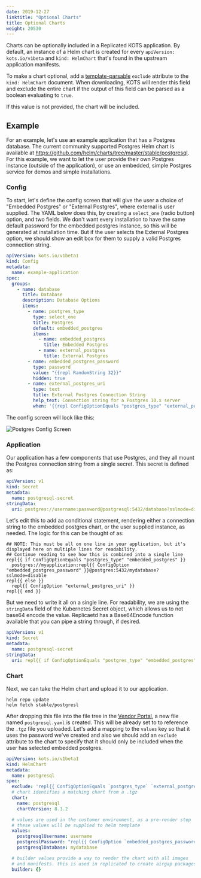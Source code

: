 ```yaml
---
date: 2019-12-27
linktitle: "Optional Charts"
title: Optional Charts
weight: 20530
---
```


Charts can be optionally included in a Replicated KOTS application. By default, an instance of a Helm chart is created for every `apiVersion: kots.io/v1beta` and `kind: HelmChart` that's found in the upstream application manifests.

To make a chart optional, add a [template-parsable](/reference/template-functions/contexts/) `exclude` attribute to the `kind: HelmChart` document. 
When downloading, KOTS will render this field and exclude the entire chart if the output of this field can be parsed as a boolean evaluating to `true`.

If this value is not provided, the chart will be included.

## Example
For an example, let's use an example application that has a Postgres database. 
The current community supported Postgres Helm chart is available at https://github.com/helm/charts/tree/master/stable/postgresql. 
For this example, we want to let the user provide their own Postgres instance (outside of the application), or use an embedded, simple Postgres service for demos and simple installations.


### Config

To start, let's define the config screen that will give the user a choice of "Embedded Postgres" or "External Postgres", where external is user supplied. 
The YAML below does this, by creating a `select_one` (radio button) option, and two fields. 
We don't want every installation to have the same default password for the embedded postgres instance, so this will be generated at installation time. 
But if the user selects the External Postgres option, we should show an edit box for them to supply a valid Postgres connection string.

```yaml
apiVersion: kots.io/v1beta1
kind: Config
metadata:
  name: example-application
spec:
  groups:
    - name: database
      title: Database
      description: Database Options
      items:
        - name: postgres_type
          type: select_one
          title: Postgres
          default: embedded_postgres
          items:
            - name: embedded_postgres
              title: Embedded Postgres
            - name: external_postgres
              title: External Postgres
        - name: embedded_postgres_password
          type: password
          value: "{{repl RandomString 32}}"
          hidden: true
        - name: external_postgres_uri
          type: text
          title: External Postgres Connection String
          help_text: Connection string for a Postgres 10.x server
          when: '{{repl ConfigOptionEquals "postgres_type" "external_postgres"}}'
```

The config screen will look like this:

![Postgres Config Screen](/images/postgres-config-screen.gif)


### Application

Our application has a few components that use Postgres, and they all mount the Postgres connection string from a single secret. This secret is defined as:

```yaml
apiVersion: v1
kind: Secret
metadata:
  name: postgresql-secret
stringData:
  uri: postgres://username:password@postgresql:5432/database?sslmode=disable
```

Let's edit this to add aa conditional statement, rendering either a connection string to the embedded postgres chart, or the user supplied instance, as needed. 
The logic for this can be thought of as:

```shell
## NOTE: This must be all on one line in your application, but it's displayed here on multiple lines for readability.
## Continue reading to see how this is combined into a single line
repl{{ if ConfigOptionEquals "postgres_type" "embedded_postgres" }}
  postgres://myapplication:repl{{ ConfigOption "embedded_postgres_password" }}@postgres:5432/mydatabase?sslmode=disable
repl{{ else }}
  repl{{ ConfigOption "external_postgres_uri" }}
repl{{ end }}
```

But we need to write it all on a single line. 
For readability, we are using the `stringData` field of the Kubernetes Secret object, which allows us to not base64 encode the value. 
Replicaetd has a Base64Encode function available that you can pipe a string through, if desired.

```yaml
apiVersion: v1
kind: Secret
metadata:
  name: postgresql-secret
stringData:
  uri: repl{{ if ConfigOptionEquals "postgres_type" "embedded_postgres" }}postgres://myapplication:repl{{ ConfigOption "embedded_postgres_password" }}@postgres:5432/mydatabase?sslmode=disablerepl{{ else }}repl{{ ConfigOption "external_postgres_uri" }}repl{{ end }}
```


### Chart

Next, we can take the Helm chart and upload it to our application.

```shell
helm repo update
helm fetch stable/postgresl
```

After dropping this file into the file tree in the [Vendor Portal](https://vendor.replicated.com), a new file named `postgresql.yaml` is created. 
This will be already set to to reference the `.tgz` file you uploaded.
Let's add a mapping to the `values` key so that it uses the password we've created and also we should add an `exclude` attribute to the chart to specify that it should only be included when the user has selected embedded postgres.

```yaml
apiVersion: kots.io/v1beta1
kind: HelmChart
metadata:
  name: postgresql
spec:
  exclude: 'repl{{ ConfigOptionEquals `postgres_type` `external_postgres` }}'
  # chart identifies a matching chart from a .tgz
  chart:
    name: postgresql
    chartVersion: 8.1.2

  # values are used in the customer environment, as a pre-render step
  # these values will be supplied to helm template
  values:
    postgresqlUsername: username
    postgreslPassword: "repl{{ ConfigOption `embedded_postgres_password` }}"
    postgresqlDatabase: mydatabase

  # builder values provide a way to render the chart with all images
  # and manifests. this is used in replicated to create airgap packages
  builder: {}
```
